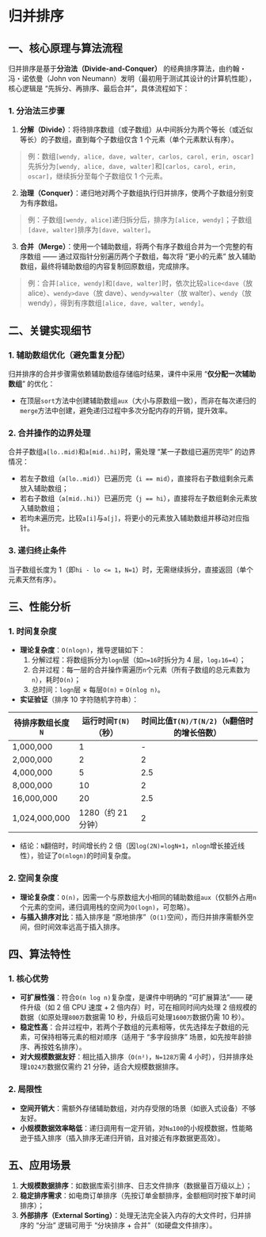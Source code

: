# 归并排序



## 一、核心原理与算法流程

归并排序是基于**分治法（Divide-and-Conquer）** 的经典排序算法，由约翰・冯・诺依曼（John von Neumann）发明（最初用于测试其设计的计算机性能），核心逻辑是 “先拆分、再排序、最后合并”，具体流程如下：



### 1. 分治法三步骤

1. **分解（Divide）**：将待排序数组（或子数组）从中间拆分为两个等长（或近似等长）的子数组，直到每个子数组仅含 1 个元素（单个元素默认有序）。

> 例：数组`[wendy, alice, dave, walter, carlos, carol, erin, oscar]`先拆分为`[wendy, alice, dave, walter]`和`[carlos, carol, erin, oscar]`，继续拆分至每个子数组仅 1 个元素。

2. **治理（Conquer）**：递归地对两个子数组执行归并排序，使两个子数组分别变为有序数组。

> 例：子数组`[wendy, alice]`递归拆分后，排序为`[alice, wendy]`；子数组`[dave, walter]`排序为`[dave, walter]`。

3. **合并（Merge）**：使用一个辅助数组，将两个有序子数组合并为一个完整的有序数组 —— 通过双指针分别遍历两个子数组，每次将 “更小的元素” 放入辅助数组，最终将辅助数组的内容复制回原数组，完成排序。

> 例：合并`[alice, wendy]`和`[dave, walter]`时，依次比较`alice<dave`（放 alice）、`wendy>dave`（放 dave）、`wendy>walter`（放 walter）、`wendy`（放 wendy），得到有序数组`[alice, dave, walter, wendy]`。



## 二、关键实现细节

### 1. 辅助数组优化（避免重复分配）

归并排序的合并步骤需依赖辅助数组存储临时结果，课件中采用 “**仅分配一次辅助数组**” 的优化：

- 在顶层`sort`方法中创建辅助数组`aux`（大小与原数组一致），而非在每次递归的`merge`方法中创建，避免递归过程中多次分配内存的开销，提升效率。



### 2. 合并操作的边界处理

合并子数组`a[lo..mid)`和`a[mid..hi)`时，需处理 “某一子数组已遍历完毕” 的边界情况：

- 若左子数组（`a[lo..mid)`）已遍历完（`i == mid`），直接将右子数组剩余元素放入辅助数组；
- 若右子数组（`a[mid..hi)`）已遍历完（`j == hi`），直接将左子数组剩余元素放入辅助数组；
- 若均未遍历完，比较`a[i]`与`a[j]`，将更小的元素放入辅助数组并移动对应指针。



### 3. 递归终止条件

当子数组长度为 1（即`hi - lo <= 1`，`N=1`）时，无需继续拆分，直接返回（单个元素天然有序）。



## 三、性能分析

### 1. 时间复杂度

- **理论复杂度**：`O(nlogn)`，推导逻辑如下：
  1. 分解过程：将数组拆分为`logn`层（如`n=16`时拆分为 4 层，`log₂16=4`）；
  2. 合并过程：每一层的合并操作需遍历`n`个元素（所有子数组的总元素数为`n`），耗时`O(n)`；
  3. 总时间：`logn`层 × 每层`O(n)` = `O(nlog n)`。
- **实证验证**（排序 10 字符随机字符串）：

| 待排序数组长度`N` | 运行时间`T(N)`（秒） | 时间比值`T(N)/T(N/2)`（`N`翻倍时的增长倍数） |
| ----------------- | -------------------- | -------------------------------------------- |
| 1,000,000         | 1                    | -                                            |
| 2,000,000         | 2                    | 2                                            |
| 4,000,000         | 5                    | 2.5                                          |
| 8,000,000         | 10                   | 2                                            |
| 16,000,000        | 20                   | 2.5                                          |
| 1,024,000,000     | 1280（约 21 分钟）   | 2                                            |

- 结论：`N`翻倍时，时间增长约 2 倍（因`log(2N)=logN+1`，`nlogn`增长接近线性），验证了`O(nlogn)`的时间复杂度。



### 2. 空间复杂度

- **理论复杂度**：`O(n)`，因需一个与原数组大小相同的辅助数组`aux`（仅额外占用`n`个元素的空间，递归调用栈的空间为`O(logn)`，可忽略）。
- **与插入排序对比**：插入排序是 “原地排序”（`O(1)`空间），而归并排序需额外空间，但时间效率远高于插入排序。



## 四、算法特性

### 1. 核心优势

- **可扩展性强**：符合`O(n log n)`复杂度，是课件中明确的 “可扩展算法”—— 硬件升级（如 2 倍 CPU 速度 + 2 倍内存）时，可在相同时间内处理 2 倍规模的数据（如原处理`800万`数据需 10 秒，升级后可处理`1600万`数据仍需 10 秒）。
- **稳定性高**：合并过程中，若两个子数组的元素相等，优先选择左子数组的元素，可保持相等元素的相对顺序（适用于 “多字段排序” 场景，如先按年龄排序、再按姓名排序）。
- **对大规模数据友好**：相比插入排序（`O(n²)`，`N=128万`需 4 小时），归并排序处理`1024万`数据仅需约 21 分钟，适合大规模数据排序。

### 2. 局限性

- **空间开销大**：需额外存储辅助数组，对内存受限的场景（如嵌入式设备）不够友好。
- **小规模数据效率略低**：递归调用有一定开销，对`N≤100`的小规模数据，性能略逊于插入排序（插入排序无递归开销，且对接近有序数据更高效）。



## 五、应用场景

1. **大规模数据排序**：如数据库索引排序、日志文件排序（数据量百万级以上）；
2. **稳定排序需求**：如电商订单排序（先按订单金额排序，金额相同时按下单时间排序）；
3. **外部排序（External Sorting）**：处理无法完全装入内存的大文件时，归并排序的 “分治” 逻辑可用于 “分块排序 + 合并”（如硬盘文件排序）。